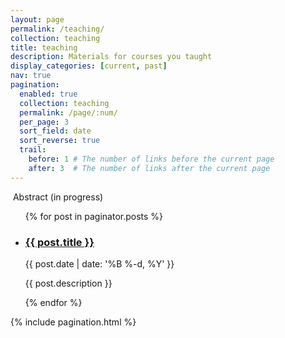 ```yaml
---
layout: page
permalink: /teaching/
collection: teaching
title: teaching
description: Materials for courses you taught
display_categories: [current, past]
nav: true
pagination:
  enabled: true
  collection: teaching
  permalink: /page/:num/
  per_page: 3
  sort_field: date
  sort_reverse: true
  trail:
    before: 1 # The number of links before the current page
    after: 3  # The number of links after the current page
---
```

<!-- <div class="post"> -->
<!--  <div class="header-bar">
    <h1>Teaching</h1>
    <h2>Material for courses</h2>
  </div>
-->
<img class="img-fluid rounded z-depth-1" src="{{ '/assets/img/9.jpg' | relative_url }}" alt="" title="example image"/>
Abstract (in progress)
  <ul class="post-list">
    {% for post in paginator.posts %}
      <li>
        <h3><a class="post-title" href="{{ post.url | prepend: site.baseurl }}">{{ post.title }}</a></h3>
        <p class="post-meta">{{ post.date | date: '%B %-d, %Y' }}</p>
        <p>{{ post.description }}</p>
      </li>
    {% endfor %}
  </ul>

  {% include pagination.html %}

<!-- </div> -->
